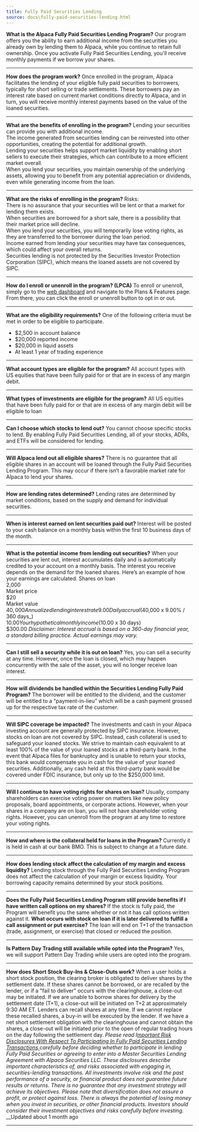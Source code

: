 ```yaml
---
title: Fully Paid Securities Lending
source: docs\fully-paid-securities-lending.html
---
```


**What is the Alpaca Fully Paid Securities Lending Program?**
Our program offers you the ability to earn additional income from the securities you already own by lending them to Alpaca, while you continue to retain full ownership. Once you activate Fully Paid Securities Lending, you'll receive monthly payments if we borrow your shares.
* * *
**How does the program work?**
Once enrolled in the program, Alpaca facilitates the lending of your eligible fully paid securities to borrowers, typically for short selling or trade settlements. These borrowers pay an interest rate based on current market conditions directly to Alpaca, and in turn, you will receive monthly interest payments based on the value of the loaned securities.
* * *
**What are the benefits of enrolling in the program?**
Lending your securities can provide you with additional income.  
The income generated from securities lending can be reinvested into other opportunities, creating the potential for additional growth.  
Lending your securities helps support market liquidity by enabling short sellers to execute their strategies, which can contribute to a more efficient market overall.  
When you lend your securities, you maintain ownership of the underlying assets, allowing you to benefit from any potential appreciation or dividends, even while generating income from the loan.
* * *
**What are the risks of enrolling in the program?**
Risks:  
There is no assurance that your securities will be lent or that a market for lending them exists.  
When securities are borrowed for a short sale, there is a possibility that their market price will decline.  
When you lend your securities, you will temporarily lose voting rights, as they are transferred to the borrower during the loan period.  
Income earned from lending your securities may have tax consequences, which could affect your overall returns.  
Securities lending is not protected by the Securities Investor Protection Corporation (SIPC), which means the loaned assets are not covered by SIPC.
* * *
**How do I enroll or unenroll in the program? (LPCA)**
To enroll or unenroll, simply go to the [web dashboard](https://app.alpaca.markets/account/login) and navigate to the Plans & Features page. From there, you can click the enroll or unenroll button to opt in or out. 
* * *
**What are the eligibility requirements?**
One of the following criteria must be met in order to be eligible to participate.
* $2,500 in account balance
* $20,000 reported income
* $20,000 in liquid assets
* At least 1 year of trading experience
* * *
**What account types are eligible for the program?**
All account types with US equities that have been fully paid for or that are in excess of any margin debit. 
* * *
**What types of investments are eligible for the program?**
All US equities that have been fully paid for or that are in excess of any margin debit will be eligible to loan
* * *
**Can I choose which stocks to lend out?**
You cannot choose specific stocks to lend. By enabling Fully Paid Securities Lending, all of your stocks, ADRs, and ETFs will be considered for lending.
* * *
**Will Alpaca lend out all eligible shares?**
There is no guarantee that all eligible shares in an account will be loaned through the Fully Paid Securities Lending Program. This may occur if there isn’t a favorable market rate for Alpaca to lend your shares.
* * *
**How are lending rates determined?**
Lending rates are determined by market conditions, based on the supply and demand for individual securities.
* * *
**When is interest earned on lent securities paid out?**
Interest will be posted to your cash balance on a monthly basis within the first 10 business days of the month. 
* * *
**What is the potential income from lending out securities?**
When your securities are lent out, interest accumulates daily and is automatically credited to your account on a monthly basis. The interest you receive depends on the demand for the loaned shares. Here’s an example of how your earnings are calculated.
Shares on loan  
2,000  
Market price  
$20  
Market value  
$40,000  
Annualized lending interest rate  
9.00%  
Daily accrual ($40,000 x 9.00% / 360 days_)  
$10.00  
Your hypothetical monthly income  
($10.00 x 30 days)  
$300.00
_Disclaimer: Interest accrual is based on a 360-day financial year, a standard billing practice. Actual earnings may vary._
* * *
**Can I still sell a security while it is out on loan?**
Yes, you can sell a security at any time. However, once the loan is closed, which may happen concurrently with the sale of the asset, you will no longer receive loan interest.
* * *
**How will dividends be handled within the Securities Lending Fully Paid Program?**
The borrower will be entitled to the dividend, and the customer will be entitled to a “payment-in-lieu” which will be a cash payment grossed up for the respective tax rate of the customer. 
* * *
**Will SIPC coverage be impacted?**
The investments and cash in your Alpaca investing account are generally protected by SIPC insurance. However, stocks on loan are not covered by SIPC. Instead, cash collateral is used to safeguard your loaned stocks. We strive to maintain cash equivalent to at least 100% of the value of your loaned stocks at a third-party bank. In the event that Alpaca files for bankruptcy and is unable to return your stocks, this bank would compensate you in cash for the value of your loaned securities. Additionally, any cash held at this third-party bank would be covered under FDIC insurance, but only up to the $250,000 limit.
* * *
**Will I continue to have voting rights for shares on loan?**
Usually, company shareholders can exercise voting power on matters like new policy proposals, board appointments, or corporate actions. However, when your shares in a company are on loan, you will not have shareholder voting rights. However, you can unenroll from the program at any time to restore your voting rights.
* * *
**How and where is the collateral held for loans in the Program?**
Currently it is held in cash at our bank BMO. This is subject to change at a future date. 
* * *
**How does lending stock affect the calculation of my margin and excess liquidity?**
Lending stock through the Fully Paid Securities Lending Program does not affect the calculation of your margin or excess liquidity. Your borrowing capacity remains determined by your stock positions.
* * *
**Does the Fully Paid Securities Lending Program still provide benefits if I have written call options on my shares?**
If the stock is fully paid, the Program will benefit you the same whether or not it has call options written against it.
**What occurs with stock on loan if it is later delivered to fulfill a call assignment or put exercise?**
The loan will end on T+1 of the transaction (trade, assignment, or exercise) that closed or reduced the position.
* * *
**Is Pattern Day Trading still available while opted into the Program?**
Yes, we will support Pattern Day Trading while users are opted into the program. 
* * *
**How does Short Stock Buy-Ins & Close-Outs work?**
When a user holds a short stock position, the clearing broker is obligated to deliver shares by the settlement date. If these shares cannot be borrowed, or are recalled by the lender, or if a "fail to deliver" occurs with the clearinghouse, a close-out may be initiated. If we are unable to borrow shares for delivery by the settlement date (T+1), a close-out will be initiated on T+2 at approximately 9:30 AM ET. Lenders can recall shares at any time. If we cannot replace these recalled shares, a buy-in will be executed by the lender. If we have a net short settlement obligation with the clearinghouse and cannot obtain the shares, a close-out will be initiated prior to the open of regular trading hours on the day following the settlement day.
_Please read I[mportant Risk Disclosures With Respect To Participating In Fully Paid Securities Lending Transactions ](https://files.alpaca.markets/disclosures/Important+Risk+Disclosures+With+Respect+To+Participating+In+Fully+Paid+Securities+Lending+Transactions.pdf)carefully before deciding whether to participate in lending Fully Paid Securities or agreeing to enter into a Master Securities Lending Agreement with Alpaca Securities LLC._
_These disclosures describe important characteristics of, and risks associated with engaging in, securities-lending transactions._
_All investments involve risk and the past performance of a security, or financial product does not guarantee future results or returns. There is no guarantee that any investment strategy will achieve its objectives. Please note that diversification does not assure a profit, or protect against loss. There is always the potential of losing money when you invest in securities, or other financial products. Investors should consider their investment objectives and risks carefully before investing._
__Updated about 1 month ago
* * *

